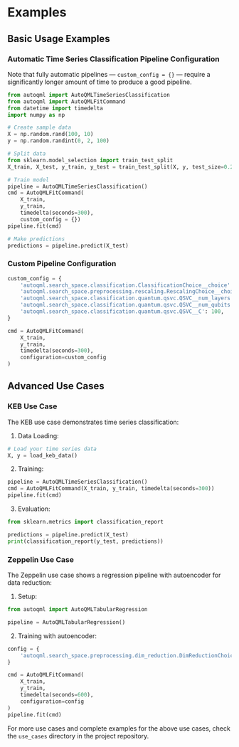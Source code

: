 # Examples

## Basic Usage Examples

### Automatic Time Series Classification Pipeline Configuration

Note that fully automatic pipelines &mdash; `custom_config = {}` &mdash; require a significantly longer amount of time to produce a good pipeline.

```python
from autoqml import AutoQMLTimeSeriesClassification
from autoqml import AutoQMLFitCommand
from datetime import timedelta
import numpy as np

# Create sample data
X = np.random.rand(100, 10)
y = np.random.randint(0, 2, 100)

# Split data
from sklearn.model_selection import train_test_split
X_train, X_test, y_train, y_test = train_test_split(X, y, test_size=0.2)

# Train model
pipeline = AutoQMLTimeSeriesClassification()
cmd = AutoQMLFitCommand(
    X_train, 
    y_train, 
    timedelta(seconds=300),
    custom_config = {})
pipeline.fit(cmd)

# Make predictions
predictions = pipeline.predict(X_test)
```

### Custom Pipeline Configuration

```python
custom_config = {
    'autoqml.search_space.classification.ClassificationChoice__choice': 'qsvc',
    'autoqml.search_space.preprocessing.rescaling.RescalingChoice__choice': 'min_max_scaling',
    'autoqml.search_space.classification.quantum.qsvc.QSVC__num_layers': 4,
    'autoqml.search_space.classification.quantum.qsvc.QSVC__num_qubits': 3,
    'autoqml.search_space.classification.quantum.qsvc.QSVC__C': 100,
}

cmd = AutoQMLFitCommand(
    X_train,
    y_train,
    timedelta(seconds=300),
    configuration=custom_config
)
```

## Advanced Use Cases

### KEB Use Case

The KEB use case demonstrates time series classification:

1. Data Loading:
```python
# Load your time series data
X, y = load_keb_data()
```

2. Training:
```python
pipeline = AutoQMLTimeSeriesClassification()
cmd = AutoQMLFitCommand(X_train, y_train, timedelta(seconds=300))
pipeline.fit(cmd)
```

3. Evaluation:
```python
from sklearn.metrics import classification_report

predictions = pipeline.predict(X_test)
print(classification_report(y_test, predictions))
```

### Zeppelin Use Case

The Zeppelin use case shows a regression pipeline with autoencoder for data reduction:

1. Setup:
```python
from autoqml import AutoQMLTabularRegression

pipeline = AutoQMLTabularRegression()
```

2. Training with autoencoder:
```python
config = {
    'autoqml.search_space.preprocessing.dim_reduction.DimReductionChoice__choice': 'autoencoder'
}

cmd = AutoQMLFitCommand(
    X_train,
    y_train,
    timedelta(seconds=600),
    configuration=config
)
pipeline.fit(cmd)
```

For more use cases and complete examples for the above use cases, check the `use_cases` directory in the project repository.
